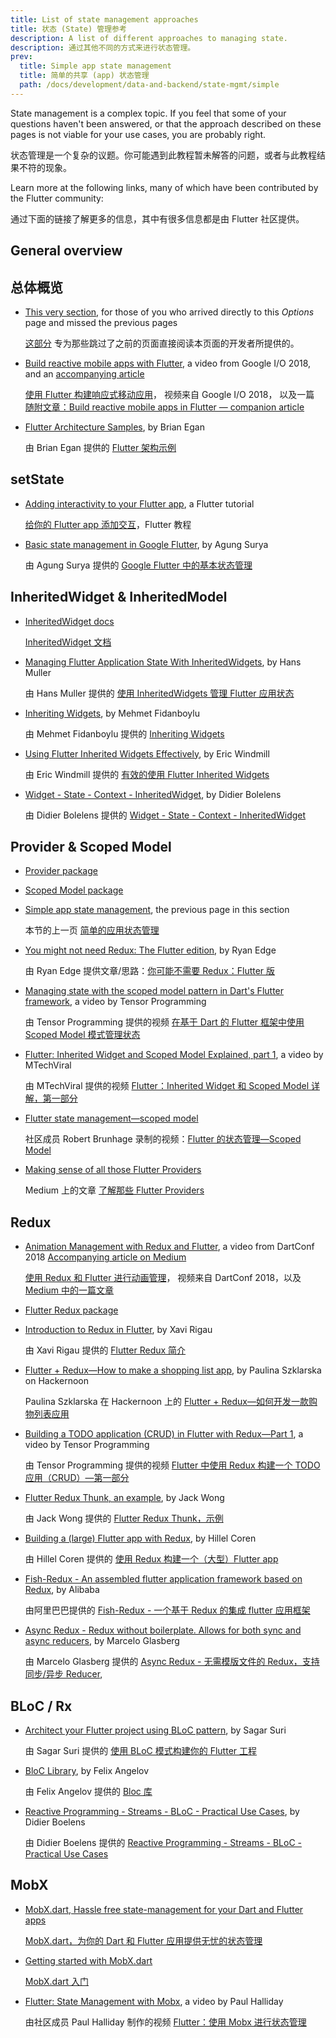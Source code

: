 ```yaml
---
title: List of state management approaches
title: 状态 (State) 管理参考
description: A list of different approaches to managing state.
description: 通过其他不同的方式来进行状态管理。
prev:
  title: Simple app state management
  title: 简单的共享 (app) 状态管理
  path: /docs/development/data-and-backend/state-mgmt/simple
---
```


State management is a complex topic.
If you feel that some of your questions haven't been answered,
or that the approach described on these pages
is not viable for your use cases, you are probably right.

状态管理是一个复杂的议题。你可能遇到此教程暂未解答的问题，或者与此教程结果不符的现象。

Learn more at the following links,
many of which have been contributed by the Flutter community:

通过下面的链接了解更多的信息，其中有很多信息都是由 Flutter 社区提供。

## General overview

## 总体概览

* [This very section], for those of you who arrived
  directly to this _Options_ page and missed the previous pages

  [这部分][This very section] 专为那些跳过了之前的页面直接阅读本页面的开发者所提供的。

* [Build reactive mobile apps with Flutter],
  a video from Google I/O 2018, and an [accompanying article]

  [使用 Flutter 构建响应式移动应用](https://www.bilibili.com/video/av55808989/)，
  视频来自 Google I/O 2018，
  以及一篇 
  [随附文章：Build reactive mobile apps in Flutter — companion article][accompanying article]

* [Flutter Architecture Samples], by Brian Egan

  由 Brian Egan 提供的 [Flutter 架构示例][accompanying article]

## setState

* [Adding interactivity to your Flutter app], a Flutter tutorial

  [给你的 Flutter app 添加交互][Adding interactivity to your Flutter app]，Flutter 教程

* [Basic state management in Google Flutter], by Agung Surya

  由 Agung Surya 提供的 [Google Flutter 中的基本状态管理][Basic state management in Google Flutter]

## InheritedWidget &amp; InheritedModel 

* [InheritedWidget docs]

  [InheritedWidget 文档][InheritedWidget docs]

* [Managing Flutter Application State With InheritedWidgets],
  by Hans Muller

  由 Hans Muller 提供的 [使用 InheritedWidgets 管理 Flutter 应用状态][Managing Flutter Application State With InheritedWidgets]

* [Inheriting Widgets], by Mehmet Fidanboylu

  由 Mehmet Fidanboylu 提供的 [Inheriting Widgets][Inheriting Widgets]

* [Using Flutter Inherited Widgets Effectively], by Eric Windmill

  由 Eric Windmill 提供的 [有效的使用 Flutter Inherited Widgets][Using Flutter Inherited Widgets
  Effectively]

* [Widget - State - Context - InheritedWidget], by Didier Bolelens

  由 Didier Bolelens 提供的 [Widget - State - Context - InheritedWidget][Widget - State - Context -
  InheritedWidget]

## Provider &amp; Scoped Model

* [Provider package]
* [Scoped Model package]
* [Simple app state management], the previous page in this section

  本节的上一页 [简单的应用状态管理][Simple app state management]

* [You might not need Redux: The Flutter edition], by Ryan Edge

  由 Ryan Edge 提供文章/思路：[你可能不需要 Redux：Flutter 版][You might not need Redux: The Flutter edition]
  
* [Managing state with the scoped model pattern in Dart's Flutter framework],
  a video by Tensor Programming

  由 Tensor Programming 提供的视频 
  [在基于 Dart 的 Flutter 框架中使用 Scoped Model 模式管理状态][Managing state with the scoped model pattern in Dart's Flutter framework]
  
* [Flutter: Inherited Widget and Scoped Model Explained, part 1],
  a video by MTechViral

  由 MTechViral 提供的视频 
  [Flutter：Inherited Widget 和 Scoped Model 详解，第一部分][Flutter: Inherited Widget and Scoped Model Explained, part 1]
  
* [Flutter state management&mdash;scoped model][]
 
  社区成员 Robert Brunhage 录制的视频：[Flutter 的状态管理&mdash;Scoped Model](https://www.bilibili.com/video/av87835498/)

* [Making sense of all those Flutter Providers]
 
  Medium 上的文章 [了解那些 Flutter Providers][Making sense of all those Flutter Providers]

## Redux

* [Animation Management with Redux and Flutter][],
  a video from DartConf 2018 [Accompanying article on Medium][]

  [使用 Redux 和 Flutter 进行动画管理][Animation Management with Redux and Flutter]，
  视频来自 DartConf 2018，以及 [Medium 中的一篇文章][Accompanying article on Medium]

* [Flutter Redux package][]
* [Introduction to Redux in Flutter][], by Xavi Rigau

  由 Xavi Rigau 提供的 [Flutter Redux 简介][Introduction to Redux in Flutter]
  
* [Flutter + Redux&mdash;How to make a shopping list app][],
  by Paulina Szklarska on Hackernoon

  Paulina Szklarska 在 Hackernoon 上的
  [Flutter + Redux&mdash;如何开发一款购物列表应用][Flutter + Redux&mdash;How to make a shopping list app]
  
* [Building a TODO application (CRUD) in Flutter with Redux&mdash;Part 1][],
  a video by Tensor Programming
  
  由 Tensor Programming 提供的视频
  [Flutter 中使用 Redux 构建一个 TODO 应用（CRUD）&mdash;第一部分][Building a TODO application (CRUD) in Flutter with Redux&mdash;Part 1]

* [Flutter Redux Thunk, an example][], by Jack Wong
 
  由 Jack Wong 提供的 [Flutter Redux Thunk，示例][Flutter Redux Thunk, an example]

* [Building a (large) Flutter app with Redux][], by Hillel Coren
 
  由 Hillel Coren 提供的 [使用 Redux 构建一个（大型）Flutter app][Building a (large) Flutter app with Redux]

* [Fish-Redux - An assembled flutter application framework based on Redux][],
  by Alibaba

  由阿里巴巴提供的 
  [Fish-Redux - 一个基于 Redux 的集成 flutter 应用框架][Fish-Redux - An assembled flutter application framework based on Redux]

* [Async Redux - Redux without boilerplate. Allows for both sync and async reducers][],
  by Marcelo Glasberg

  由 Marcelo Glasberg 提供的 
  [Async Redux - 无需模版文件的 Redux，支持同步/异步 Reducer][Async Redux - Redux without boilerplate. Allows for both sync and async reducers],

## BLoC / Rx

* [Architect your Flutter project using BLoC pattern][],
  by Sagar Suri

  由 Sagar Suri 提供的
  [使用 BLoC 模式构建你的 Flutter 工程][Architect your Flutter project using BLoC pattern]
  
* [BloC Library][], by Felix Angelov
 
  由 Felix Angelov 提供的 [Bloc 库][Bloc Library]

* [Reactive Programming - Streams - BLoC - Practical Use Cases][],
  by Didier Boelens

  由 Didier Boelens 提供的 
  [Reactive Programming - Streams - BLoC - Practical Use Cases][]


## MobX

* [MobX.dart, Hassle free state-management for your Dart and Flutter apps][]
 
  [MobX.dart，为你的 Dart 和 Flutter 应用提供无忧的状态管理][MobX.dart, Hassle free state-management for your Dart and Flutter apps]

* [Getting started with MobX.dart]
  
  [MobX.dart 入门][Getting started with MobX.dart]

* [Flutter: State Management with Mobx], a video by Paul Halliday
 
  由社区成员 Paul Halliday 制作的视频 
  [Flutter：使用 Mobx 进行状态管理][Flutter: State Management with Mobx]


[Adding interactivity to your Flutter app]: /docs/development/ui/interactive
[accompanying article]: {{site.flutter-medium}}/build-reactive-mobile-apps-in-flutter-companion-article-13950959e381
[Accompanying article on Medium]: {{site.flutter-medium}}/animation-management-with-flutter-and-flux-redux-94729e6585fa
[Animation Management with Redux and Flutter]: https://www.youtube.com/watch?v=9ZkLtr0Fbgk
[Architect your Flutter project using BLoC pattern]: {{site.medium}}/flutterpub/architecting-your-flutter-project-bd04e144a8f1
[Async Redux - Redux without boilerplate. Allows for both sync and async reducers]: {{site.pub}}/packages/async_redux/
[Basic state management in Google Flutter]: {{site.medium}}/@agungsurya/basic-state-management-in-google-flutter-6ee73608f96d
[Flutter meets Redux: The Redux way of managing Flutter applications state]: https://medium.com/@bardiarastin/flutter-meets-redux-the-redux-way-of-managing-flutter-applications-state-f60ef693b509
[BloC Library]: https://felangel.github.io/bloc
[Build reactive mobile apps with Flutter]: https://www.youtube.com/watch?v=RS36gBEp8OI&feature=youtu.be
[Building a (large) Flutter app with Redux]: https://hillelcoren.com/2018/06/01/building-a-large-flutter-app-with-redux/
[Building a TODO application (CRUD) in Flutter with Redux&mdash;Part 1]: https://www.youtube.com/watch?v=Wj216eSBBWs
[Fish-Redux - An assembled flutter application framework based on Redux]: {{site.github}}/alibaba/fish-redux/
[Flutter Architecture Samples]: http://fluttersamples.com/
[Flutter: Inherited Widget and Scoped Model Explained, part 1]: https://www.youtube.com/watch?v=j-27MZwRbFw
[Flutter: State Management with Mobx]: https://www.youtube.com/watch?v=p-MUBLOEkCs
[Flutter Redux package]: {{site.pub-pkg}}/flutter_redux
[Flutter Redux Thunk, an example]: {{site.medium}}/flutterpub/flutter-redux-thunk-27c2f2b80a3b
[Flutter + Redux&mdash;How to make a shopping list app]: https://hackernoon.com/flutter-redux-how-to-make-shopping-list-app-1cd315e79b65
[Flutter state management&mdash;scoped model]: https://www.youtube.com/watch?v=Oql5bU-Uvso
[Getting started with MobX.dart]: https://mobx.netlify.com/getting-started
[InheritedWidget docs]: {{site.api}}/flutter/widgets/InheritedWidget-class.html
[Inheriting Widgets]: {{site.medium}}/@mehmetf_71205/inheriting-widgets-b7ac56dbbeb1
[Introduction to Redux in Flutter]: https://blog.novoda.com/introduction-to-redux-in-flutter/
[Making sense of all those Flutter Providers]: {{site.medium}}/flutter-community/making-sense-all-of-those-flutter-providers-e842e18f45dd
[Managing Flutter Application State With InheritedWidgets]: {{site.flutter-medium}}/managing-flutter-application-state-with-inheritedwidgets-1140452befe1
[Managing state with the scoped model pattern in Dart's Flutter framework]: https://www.youtube.com/watch?v=-MCeWP3rgI0
[MobX.dart, Hassle free state-management for your Dart and Flutter apps]: {{site.github}}/mobxjs/mobx.dart
[Provider package]: {{site.pub-pkg}}/provider
[Reactive Programming - Streams - BLoC - Practical Use Cases]: https://www.didierboelens.com/2018/12/reactive-programming---streams---bloc---practical-use-cases
[Scoped Model package]: {{site.pub-pkg}}/scoped_model
[Simple app state management]: /docs/development/data-and-backend/state-mgmt/simple
[This very section]: /docs/development/data-and-backend/state-mgmt/intro
[Using Flutter Inherited Widgets Effectively]: https://ericwindmill.com/articles/inherited_widget/
[Widget - State - Context - InheritedWidget]: https://www.didierboelens.com/2018/06/widget---state---context---inheritedwidget/
[You might not need Redux: The Flutter edition]: https://proandroiddev.com/you-might-not-need-redux-the-flutter-edition-9c11eba006d7
